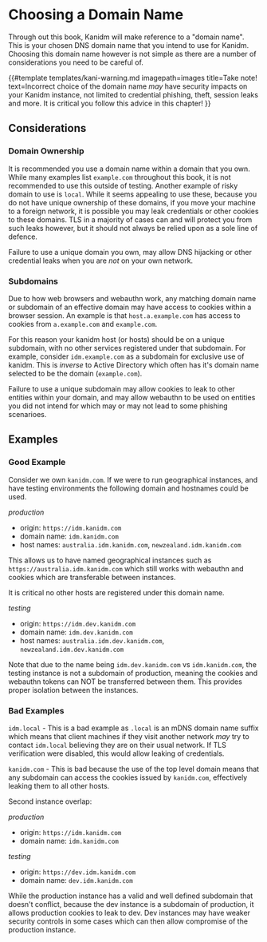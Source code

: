# Choosing a Domain Name

Through out this book, Kanidm will make reference to a "domain name". This is your
chosen DNS domain name that you intend to use for Kanidm. Choosing this domain name however
is not simple as there are a number of considerations you need to be careful of.

{{#template
    templates/kani-warning.md
    imagepath=images
    title=Take note!
    text=Incorrect choice of the domain name *may* have security impacts on your Kanidm instance, not
    limited to credential phishing, theft, session leaks and more. It is critical you follow this advice
    in this chapter!
}}

## Considerations

### Domain Ownership

It is recommended you use a domain name within a domain that you own. While many examples list
`example.com` throughout this book, it is not recommended to use this outside of testing. Another
example of risky domain to use is `local`. While it seems appealing to use these, because you do not
have unique ownership of these domains, if you move your machine to a foreign network, it is possible
you may leak credentials or other cookies to these domains. TLS in a majority of cases can and will
protect you from such leaks however, but it should not always be relied upon as a sole line of defence.

Failure to use a unique domain you own, may allow DNS hijacking or other credential leaks when you are *not* on
your own network.

### Subdomains

Due to how web browsers and webauthn work, any matching domain name or subdomain of an effective domain
may have access to cookies within a browser session. An example is that `host.a.example.com` has access
to cookies from `a.example.com` and `example.com`.

For this reason your kanidm host (or hosts) should be on a unique subdomain, with no other services
registered under that subdomain. For example, consider `idm.example.com` as a subdomain for exclusive
use of kanidm. This is *inverse* to Active Directory which often has it's domain name selected to be
the domain (`example.com`).

Failure to use a unique subdomain may allow cookies to leak to other entities within your domain, and
may allow webauthn to be used on entities you did not intend for which may or may not lead to some phishing
scenarioes.

## Examples

### Good Example

Consider we own `kanidm.com`. If we were to run geographical instances, and have testing environments
the following domain and hostnames could be used.

*production*

* origin: `https://idm.kanidm.com`
* domain name: `idm.kanidm.com`
* host names: `australia.idm.kanidm.com`, `newzealand.idm.kanidm.com`

This allows us to have named geographical instances such as `https://australia.idm.kanidm.com` which
still works with webauthn and cookies which are transferable between instances.

It is critical no other hosts are registered under this domain name.

*testing*

* origin: `https://idm.dev.kanidm.com`
* domain name: `idm.dev.kanidm.com`
* host names: `australia.idm.dev.kanidm.com`, `newzealand.idm.dev.kanidm.com`

Note that due to the name being `idm.dev.kanidm.com` vs `idm.kanidm.com`, the testing instance is not
a subdomain of production, meaning the cookies and webauthn tokens can NOT be transferred between
them. This provides proper isolation between the instances.

### Bad Examples

`idm.local` - This is a bad example as `.local` is an mDNS domain name suffix which means that client
machines if they visit another network *may* try to contact `idm.local` believing they are on their
usual network. If TLS verification were disabled, this would allow leaking of credentials.

`kanidm.com` - This is bad because the use of the top level domain means that any subdomain can
access the cookies issued by `kanidm.com`, effectively leaking them to all other hosts.

Second instance overlap:

*production*

* origin: `https://idm.kanidm.com`
* domain name: `idm.kanidm.com`

*testing*

* origin: `https://dev.idm.kanidm.com`
* domain name: `dev.idm.kanidm.com`

While the production instance has a valid and well defined subdomain that doesn't conflict, because the
dev instance is a subdomain of production, it allows production cookies to leak to dev. Dev instances
may have weaker security controls in some cases which can then allow compromise of the production instance.


